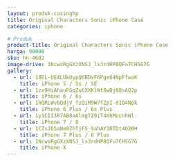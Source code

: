 ```yaml
---
layout: produk-casinghp
title: Original Characters Sonic iPhone Case
categories: iphone

# Produk
product-title: Original Characters Sonic iPhone Case
harga: 90000
sku: hn-4602
image-drive: 1NcwsRgGXzXNSJ_lx3rdHP8QFu7CHSG7G
gallery:
  - url: 18EL-UE4LUkUypQ6BDvF6Pge64NpFfwoK
    title: iPhone 5 / 5s / SE
  - url: 1zx9HiAhauFGqZutXXKlWt8wDj88sAQ2p
    title: iPhone 6 / 6s
  - url: 1hQRLWv6QdjV_fzQiM9W7fZpI-d1Q4Npk
    title: iPhone 6 Plus / 6s Plus
  - url: 1y1CII3R7AB0aAlmgTZ9iT4mhMucnhWl-
    title: iPhone 7 / 8
  - url: 1CZsJ6SaNe8ZhTjFS_SahAY3RTDt4O20H
    title: iPhone 7 Plus / 8 Plus
  - url: 1NcwsRgGXzXNSJ_lx3rdHP8QFu7CHSG7G
    title: iPhone X
---
```

